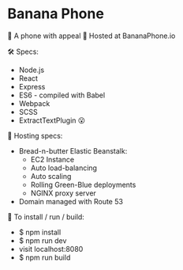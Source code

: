 # Banana Phone

🍌 A phone with appeal 🍌
Hosted at BananaPhone.io

🛠 Specs:
  * Node.js
  * React
  * Express
  * ES6 - compiled with Babel   
  * Webpack
  * SCSS
  * ExtractTextPlugin 😮

🔩 Hosting specs:
  * Bread-n-butter Elastic Beanstalk:
    * EC2 Instance
    * Auto load-balancing
    * Auto scaling
    * Rolling Green-Blue deployments
    * NGINX proxy server
  * Domain managed with Route 53

📲 To install / run / build:
  * $ npm install
  * $ npm run dev
  * visit localhost:8080
  * $ npm run build
